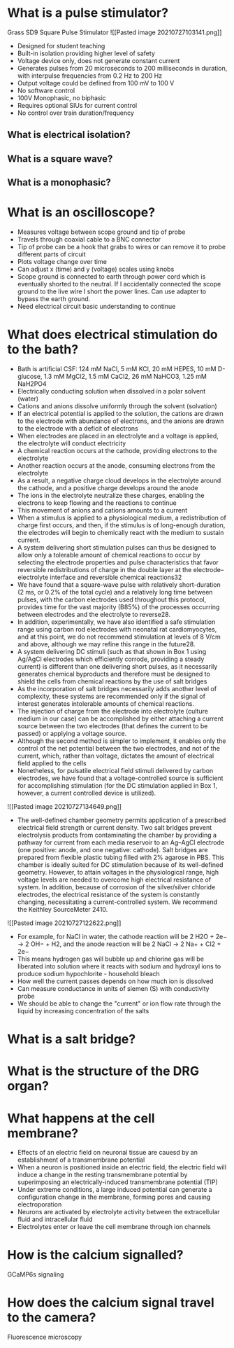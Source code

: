# What is a pulse stimulator?
Grass SD9 Square Pulse Stimulator
![[Pasted image 20210727103141.png]]
- Designed for student teaching
- Built-in isolation providing higher level of safety
- Voltage device only, does not generate constant current
- Generates pulses from 20 microseconds to 200 milliseconds in duration, with interpulse frequencies from 0.2 Hz to 200 Hz
- Output voltage could be defined from 100 mV to 100 V
- No software control
- 100V Monophasic, no biphasic
- Requires optional SIUs for current control
- No control over train duration/frequency

## What is electrical isolation?
## What is a square wave?
## What is a monophasic?
# What is an oscilloscope?
- Measures voltage between scope ground and tip of probe
- Travels through coaxial cable to a BNC connector
- Tip of probe can be a hook that grabs to wires or can remove it to probe different parts of circuit
- Plots voltage change over time 
- Can adjust x (time) and y (voltage) scales using knobs
- Scope ground is connected to earth through power cord which is eventually shorted to the neutral. If I accidentally connected the scope ground to the live wire I short the power lines. Can use adapter to bypass the earth ground.
- Need electrical circuit basic understanding to continue
# What does electrical stimulation do to the bath?
- Bath is artificial CSF: 124 mM NaCl, 5 mM KCl, 20 mM HEPES, 10 mM D-glucose, 1.3 mM MgCl2, 1.5 mM CaCl2, 26 mM NaHCO3, 1.25 mM NaH2PO4
- Electrically conducting solution when dissolved in a polar solvent (water)
- Cations and anions dissolve uniformly through the solvent (solvation)
- If an electrical potential is applied to the solution, the cations are drawn to the electrode with abundance of electrons, and the anions are drawn to the electrode with a deficit of electrons
- When electrodes are placed in an electrolyte and a voltage is applied, the electrolyte will conduct electricity
- A chemical reaction occurs at the cathode, providing electrons to the electrolyte
- Another reaction occurs at the anode, consuming electrons from the electrolyte
- As a result, a negative charge cloud develops in the electrolyte around the cathode, and a positive charge develops around the anode
- The ions in the electrolyte neutralize these charges, enabling the electrons to keep flowing and the reactions to continue
- This movement of anions and cations amounts to a current
- When a stimulus is applied to a physiological medium, a redistribution of charge first occurs, and then, if the stimulus is of long-enough duration, the electrodes will begin to chemically react with the medium to sustain current.
- A system delivering short stimulation pulses can thus be designed to allow only a tolerable amount of chemical reactions to occur by selecting the electrode properties and pulse characteristics that favor reversible redistributions of charge in the double layer at the electrode–electrolyte interface and reversible chemical reactions32
- We have found that a square-wave pulse with relatively short-duration (2 ms, or 0.2% of the total cycle) and a relatively long time between pulses, with the carbon electrodes used throughout this protocol, provides time for the vast majority (B85%) of the processes occurring between electrodes and the electrolyte to reverse28.
- In addition, experimentally, we have also identified a safe stimulation range using carbon rod electrodes with neonatal rat cardiomyocytes, and at this point, we do not recommend stimulation at levels of 8 V/cm and above, although we may refine this range in the future28.
- A system delivering DC stimuli (such as that shown in Box 1 using Ag/AgCl electrodes which efficiently corrode, providing a steady current) is different than one delivering short pulses, as it necessarily generates chemical byproducts and therefore must be designed to shield the cells from chemical reactions by the use of salt bridges
- As the incorporation of salt bridges necessarily adds another level of complexity, these systems are recommended only if the signal of interest generates intolerable amounts of chemical reactions.
- The injection of charge from the electrode into electrolyte (culture medium in our case) can be accomplished by either attaching a current source between the two electrodes (that defines the current to be passed) or applying a voltage source.
- Although the second method is simpler to implement, it enables only the control of the net potential between the two electrodes, and not of the current, which, rather than voltage, dictates the amount of electrical field applied to the cells
- Nonetheless, for pulsatile electrical field stimuli delivered by carbon electrodes, we have found that a voltage-controlled source is sufficient for accomplishing stimulation (for the DC stimulation applied in Box 1, however, a current controlled device is utilized).

![[Pasted image 20210727134649.png]]

- The well-defined chamber geometry permits application of a prescribed electrical field strength or current density. Two salt bridges prevent electrolysis products from contaminating the chamber by providing a pathway for current from each media reservoir to an Ag–AgCl electrode (one positive: anode, and one negative: cathode). Salt bridges are prepared from flexible plastic tubing filled with 2% agarose in PBS. This chamber is ideally suited for DC stimulation because of its well-defined geometry. However, to attain voltages in the physiological range, high voltage levels are needed to overcome high electrical resistance of system. In addition, because of corrosion of the silver/silver chloride electrodes, the electrical resistance of the system is constantly changing, necessitating a current-controlled system. We recommend the Keithley SourceMeter 2410.

![[Pasted image 20210727122622.png]]

- For example, for NaCl in water, the cathode reaction will be 2 H2O + 2e− → 2 OH− + H2, and the anode reaction will be 2 NaCl → 2 Na+ + Cl2 + 2e−
- This means hydrogen gas will bubble up and chlorine gas will be liberated into solution where it reacts with sodium and hydroxyl ions to produce sodium hypochlorite - household bleach
- How well the current passes depends on how much ion is dissolved
- Can measure conductance in units of siemen (S) with conductivity probe
- We should be able to change the "current" or ion flow rate through the liquid by increasing concentration of the salts

# What is a salt bridge?

# What is the structure of the DRG organ?
# What happens at the cell membrane?
- Effects of an electric field on neuronal tissue are cauesd by an establishment of a transmembrane potential
- When a neuron is positioned inside an electric field, the electric field will induce a change in the resting transmembrane potential by superimposing an electrically-induced transmembrane potential (TIP)
- Under extreme conditions, a large induced potential can generate a configuration change in the membrane, forming pores and causing electroporation
- Neurons are activated by electrolyte activity between the extracellular fluid and intracellular fluid
- Electrolytes enter or leave the cell membrane through ion channels
# How is the calcium signalled?

GCaMP6s signaling
# How does the calcium signal travel to the camera?
Fluorescence microscopy